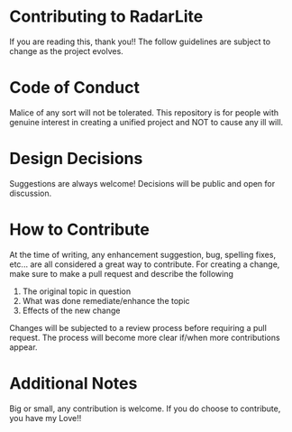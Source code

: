 # Contributing to RadarLite
If you are reading this, thank you!!
The follow guidelines are subject to change as the project evolves.

# Code of Conduct
Malice of any sort will not be tolerated. This repository is for people with genuine interest in creating a unified project and NOT to cause any ill will.

# Design Decisions
Suggestions are always welcome! Decisions will be public and open for discussion. 

# How to Contribute
At the time of writing, any enhancement suggestion, bug, spelling fixes, etc... are all considered a great way to contribute.
For creating a change, make sure to make a pull request and describe the following

1. The original topic in question
2. What was done remediate/enhance the topic
3. Effects of the new change

Changes will be subjected to a review process before requiring a pull request. The process will become more clear if/when more contributions appear.

# Additional Notes
Big or small, any contribution is welcome. If you do choose to contribute, you have my Love!!
